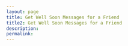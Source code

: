 ```yaml
---
layout: page
title: Get Well Soon Messages for a Friend
title2: Get Well Soon Messages for a Friend
description:
permalink: 
---
```

